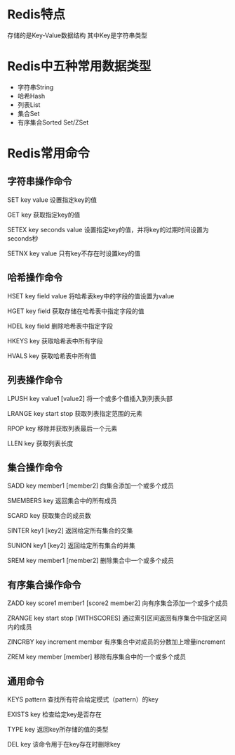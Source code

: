 # Redis特点
存储的是Key-Value数据结构
其中Key是字符串类型

# Redis中五种常用数据类型
- 字符串String
- 哈希Hash
- 列表List
- 集合Set
- 有序集合Sorted Set/ZSet

# Redis常用命令
## 字符串操作命令
SET key value 设置指定key的值

GET key 获取指定key的值

SETEX key seconds value 设置指定key的值，并将key的过期时间设置为seconds秒

SETNX key value 只有key不存在时设置key的值
## 哈希操作命令
HSET key field value 将哈希表key中的字段的值设置为value

HGET key field 获取存储在哈希表中指定字段的值

HDEL key field 删除哈希表中指定字段

HKEYS key 获取哈希表中所有字段

HVALS key 获取哈希表中所有值
## 列表操作命令
LPUSH key value1 [value2] 将一个或多个值插入到列表头部

LRANGE key start stop 获取列表指定范围的元素

RPOP key 移除并获取列表最后一个元素

LLEN key 获取列表长度
## 集合操作命令
SADD key member1 [member2] 向集合添加一个或多个成员

SMEMBERS key 返回集合中的所有成员

SCARD key 获取集合的成员数

SINTER key1 [key2] 返回给定所有集合的交集

SUNION key1 [key2] 返回给定所有集合的并集

SREM key member1 [member2] 删除集合中一个或多个成员
## 有序集合操作命令
ZADD key score1 member1 [score2 member2] 向有序集合添加一个或多个成员

ZRANGE key start stop [WITHSCORES] 通过索引区间返回有序集合中指定区间内的成员

ZINCRBY key increment member 有序集合中对成员的分数加上增量increment

ZREM key member [member] 移除有序集合中的一个或多个成员
## 通用命令
KEYS pattern 查找所有符合给定模式（pattern）的key

EXISTS key 检查给定key是否存在

TYPE key 返回key所存储的值的类型

DEL key 该命令用于在key存在时删除key